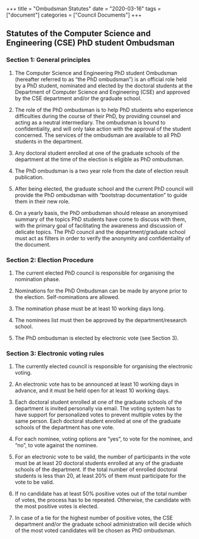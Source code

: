 +++
title = "Ombudsman Statutes"
date = "2020-03-16"
tags = ["document"]
categories = ["Council Documents"]
+++

## Statutes of the Computer Science and Engineering (CSE) PhD student Ombudsman

### Section 1: General principles

1. The Computer Science and Engineering PhD student Ombudsman (hereafter referred to as “the PhD ombudsman”) is an official role held by a PhD student, nominated and elected by the doctoral students at the Department of Computer Science and Engineering (CSE) and approved by the CSE department and/or the graduate school.

2. The role of the PhD ombudsman is to help PhD students who experience difficulties during the course of their PhD, by providing counsel and acting as a neutral intermediary. The ombudsman is bound to confidentiality, and will only take action with the approval of the student concerned. The services of the ombudsman are available to all PhD students in the department. 

3. Any doctoral student enrolled at one of the graduate schools of the department at the time of the election is eligible as PhD ombudsman.

4. The PhD ombudsman is a two year role from the date of election result publication.

5. After being elected, the graduate school and the current PhD council will provide the PhD ombudsman with “bootstrap documentation” to guide them in their new role.

6. On a yearly basis, the PhD ombudsman should release an anonymised summary of the topics PhD students have come to discuss with them, with the primary goal of facilitating the awareness and discussion of delicate topics. The PhD council and the department/graduate school must act as filters in order to verify the anonymity and confidentiality of the document.


### Section 2: Election Procedure

1. The current elected PhD council is responsible for organising the nomination phase.

2. Nominations for the PhD Ombudsman can be made by anyone prior to the election. Self-nominations are allowed.

3. The nomination phase must be at least 10 working days long.

4. The nominees list must then be approved by the department/research school.

5. The PhD ombudsman is elected by electronic vote (see Section 3).


### Section 3: Electronic voting rules

1. The currently elected council is responsible for organising the electronic voting. 

2. An electronic vote has to be announced at least 10 working days in advance, and it must be held open for at least 10 working days. 

3. Each doctoral student enrolled at one of the graduate schools of the department is invited personally via email. The voting system has to have support for personalized votes to prevent multiple votes by the same person. Each doctoral student enrolled at one of the graduate schools of the department has one vote.

4. For each nominee, voting options are “yes”, to vote for the nominee, and “no”, to vote against the nominee.

5. For an electronic vote to be valid, the number of participants in the vote must be at least 20 doctoral students enrolled at any of the graduate schools of the department. If the total number of enrolled doctoral students is less than 20, at least 20% of them must participate for the vote to be valid. 

6. If no candidate has at least 50% positive votes out of the total number of votes, the process has to be repeated. Otherwise, the candidate with the most positive votes is elected.

7. In case of a tie for the highest number of positive votes, the CSE department and/or the graduate school administration will decide which of the most voted candidates will be chosen as PhD ombudsman.

